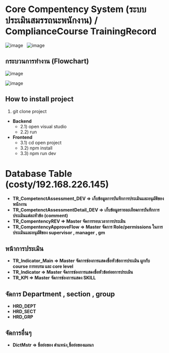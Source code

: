 # Core Compentency System (ระบบประเมินสมรรถนะพนักงาน) / ComplianceCourse TrainingRecord

![image](https://github.com/user-attachments/assets/60cf7f49-ab33-4e80-961f-1e34f011a66d) &nbsp; ![image](https://github.com/user-attachments/assets/5cdda449-645c-4b8c-b433-c1c0df4d93f3)



## กระบวนการทำงาน (Flowchart)

![image](https://github.com/user-attachments/assets/c2cc9011-0f78-45d4-afdc-24c930994115)


![image](https://github.com/user-attachments/assets/5b86e676-2413-4bd3-a467-d5af58b86ee7)



## How to install project
1) git clone project
- **Backend**
  - 2.1) open visual studio
  - 2.2) run
- **Frontend**
  - 3.1) cd open project
  - 3.2) npm install
  - 3.3) npm run dev


# Database Table (costy/192.168.226.145)
- **TR_CompetenctAssessment_DEV => เก็บข้อมูลการบันทึกการประเมินและอนุมัติของพนักงาน**
- **TR_CompetenctAssessmentDetail_DEV => เก็บข้อมูลรายละเอียดการบันทึกการประเมินแต่ละหัวข้อ (comment)**
- **TR_CompentencyREV => Master จัดการรอบเวลาการประเมิน**  <br/>
- **TR_CompentencyApproveFlow => Master จัดการ Role/permissions ในการประเมินและอนุมัติของ  supervisor , manager , gm**

## หน้าการประเมิน
- **TR_Indicator_Main => Master จัดการช่องการแสดงชื่อหัวข้อการประเมิน ผูกกับ course การอบรม และ core level**
- **TR_Indicator => Master จัดการช่องการแสดงชื่อหัวข้อย่อยการประเมิน**
- **TR_KPI => Master จัดการช่องการแสดง SKILL** 

## จัดการ Department , section , group
- **HRD_DEPT**
- **HRD_SECT**
- **HRD_GRP** 

## จัดการอื่นๆ
- **DictMstr => ชื่อย่อของ ตำแหน่ง,ชื่อย่อของแผนก**



